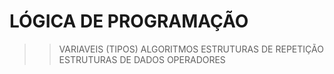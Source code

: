 #  LÓGICA DE PROGRAMAÇÃO

>> VARIAVEIS (TIPOS)
>> ALGORITMOS
>> ESTRUTURAS DE REPETIÇÃO
>> ESTRUTURAS DE DADOS
>> OPERADORES